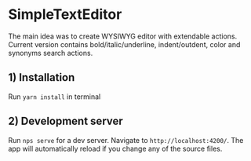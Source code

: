 # SimpleTextEditor

The main idea was to create WYSIWYG editor with extendable actions.
Current version contains bold/italic/underline, indent/outdent, color and synonyms search actions.


## 1) Installation

Run `yarn install` in terminal

## 2) Development server

Run `nps serve` for a dev server. Navigate to `http://localhost:4200/`. The app will automatically reload if you change any of the source files.
